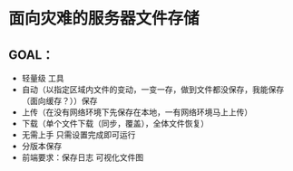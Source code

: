 # 面向灾难的服务器文件存储

## GOAL：

- 轻量级 工具
- 自动（以指定区域内文件的变动，一变一存，做到文件都没保存，我能保存（面向缓存？））保存 
- 上传（在没有网络环境下先保存在本地，一有网络环境马上上传） 
- 下载（单个文件下载（同步，覆盖），全体文件恢复）
- 无需上手 只需设置完成即可运行
- 分版本保存
- 前端要求：保存日志 可视化文件图